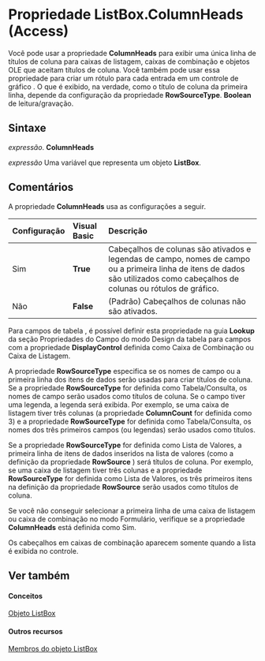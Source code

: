 
# Propriedade ListBox.ColumnHeads (Access)

Você pode usar a propriedade  **ColumnHeads** para exibir uma única linha de títulos de coluna para caixas de listagem, caixas de combinação e objetos OLE que aceitam títulos de coluna. Você também pode usar essa propriedade para criar um rótulo para cada entrada em um controle de gráfico . O que é exibido, na verdade, como o título de coluna da primeira linha, depende da configuração da propriedade **RowSourceType**. **Boolean** de leitura/gravação.


## Sintaxe

 _expressão_. **ColumnHeads**

 _expressão_ Uma variável que representa um objeto **ListBox**.


## Comentários

A propriedade  **ColumnHeads** usa as configurações a seguir.



|**Configuração**|**Visual Basic**|**Descrição**|
|:-----|:-----|:-----|
|Sim|**True**|Cabeçalhos de colunas são ativados e legendas de campo, nomes de campo ou a primeira linha de itens de dados são utilizados como cabeçalhos de colunas ou rótulos de gráfico.|
|Não|**False**|(Padrão) Cabeçalhos de colunas não são ativados.|
Para campos de tabela , é possível definir esta propriedade na guia  **Lookup** da seção Propriedades do Campo do modo Design da tabela para campos com a propriedade **DisplayControl** definida como Caixa de Combinação ou Caixa de Listagem.

A propriedade  **RowSourceType** especifica se os nomes de campo ou a primeira linha dos itens de dados serão usadas para criar títulos de coluna. Se a propriedade **RowSourceType** for definida como Tabela/Consulta, os nomes de campo serão usados como títulos de coluna. Se o campo tiver uma legenda, a legenda será exibida. Por exemplo, se uma caixa de listagem tiver três colunas (a propriedade **ColumnCount** for definida como 3) e a propriedade **RowSourceType** for definida como Tabela/Consulta, os nomes dos três primeiros campos (ou legendas) serão usados como títulos.

Se a propriedade  **RowSourceType** for definida como Lista de Valores, a primeira linha de itens de dados inseridos na lista de valores (como a definição da propriedade **RowSource** ) será títulos de coluna. Por exemplo, se uma caixa de listagem tiver três colunas e a propriedade **RowSourceType** for definida como Lista de Valores, os três primeiros itens na definição da propriedade **RowSource** serão usados como títulos de coluna.

Se você não conseguir selecionar a primeira linha de uma caixa de listagem ou caixa de combinação no modo Formulário, verifique se a propriedade  **ColumnHeads** está definida como Sim.

Os cabeçalhos em caixas de combinação aparecem somente quando a lista é exibida no controle.


## Ver também


#### Conceitos


[Objeto ListBox](6bc00755-34e7-4fc2-8e72-40dae2010dd8.md)
#### Outros recursos


[Membros do objeto ListBox](d87ad51b-9a46-21f3-f6d6-ef98ea8aaf6d.md)
